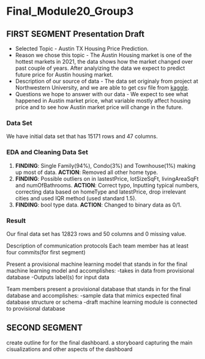 # Final_Module20_Group3
## FIRST SEGMENT Presentation Draft
- Selected Topic - Austin TX Housing Price Prediction\.
- Reason we chose this topic - The Austin Housing market is one of the hottest markets in 2021, the data shows how the market changed over past couple of years. After analyizing the data we expect to predict future price for Austin housing market\.
- Description of our source of data - The data set originaly from project at Northwestern University, and we are able to get csv file from [kaggle](https://www.kaggle.com/ericpierce/austinhousingprices)\.
- Questions we hope to answer with our data - We expect to see what happened in Austin market price, what variable mostly affect housing price and to see how Austin market price will change in the future\.

### Data Set
We have initial data set that has 15171 rows and 47 columns\.
### EDA and Cleaning Data Set
1. **FINDING**: Single Family(94%), Condo(3%) and Townhouse(1%) making up most of data. **ACTION**: Removed all other home type\.
2. **FINDING**: Possible outliers on in lastestPrice, lotSizeSqFt, livingAreaSqFt and numOfBathrooms.  **ACTION**: Correct typo, Inputting typical numbers, correcting data based on homeType and latestPrice, drop irrelevant cities and used IQR method (used standard 1.5)\.
3. **FINDING**: bool type data. **ACTION**: Changed to binary data as 0/1\.
### Result
Our final data set has 12823 rows and 50 columns and 0 missing value\.


Description of communication protocols
Each team member has at least four commits(for first segment)


Present a provisional machine learning model that stands in for the final machine learning model and accomplishes:
-takes in data from provisional database
-Outputs label(s) for input data

Team members present a provisional database that stands in for the final database and accomplishes:
-sample data that mimics expected final database structure or schema
-draft machine learning module is connected to provisional database

## SECOND SEGMENT

create outline for for the final dashboard. a storyboard capturing the main cisualizations and other aspects of the dashboard

<!-- New branch for James Moon -->
